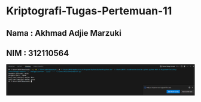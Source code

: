 # Kriptografi-Tugas-Pertemuan-11  
## Nama : Akhmad Adjie Marzuki  
## NIM : 312110564  
![Screenshot](output.png)
